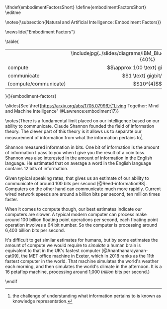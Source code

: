 \ifndef{embodimentFactorsShort}
\define{embodimentFactorsShort}
\editme

\notes{\subsection{Natural and Artificial Intelligence: Embodiment Factors}}

\newslide{"Embodiment Factors"}

\table{
<table>
 <tr>
  <td></td>
  <td align="center">\includejpg{../slides/diagrams/IBM_Blue_Gene_P_supercomputer}{40%}</td>
  <td align="center">\includejpg{../slides/diagrams/ClaudeShannon_MFO3807}{25%}{}</td>
 </tr>
 <tr>
  <td>compute</td>
  <td align="center">$$\approx 100 \text{ gigaflops}$$</td><td align="center">$$\approx 16 \text{ petaflops}$$</td>
 </tr>
 <tr>
  <td>communicate</td>
  <td align="center">$$1 \text{ gigbit/s}$$</td>
  <td align="center">$$100 \text{ bit/s}$$</td>
 </tr>
 <tr>
  <td>(compute/communicate)</td>
  <td align="center">$$10^{4}$$</td>
  <td align="center">$$10^{14}$$</td>
 </tr>
</table>}{}{embodiment-factors}

\slides{See \href{https://arxiv.org/abs/1705.07996}{"Living Together: Mind and Machine Intelligence" @Lawrence:embodiment17}}

\notes{There is a fundamental limit placed on our intelligence based on our ability to communicate. Claude Shannon founded the field of information theory. The clever part of this theory is it allows us to separate our measurement of information from what the information pertains to[^knowledge-representation].

[^knowledge-representation]: the challenge of understanding what information pertains to is known as knowledge representation. 

Shannon measured information in bits. One bit of information is the amount of information I pass to you when I give you the result of a coin toss. Shannon was also interested in the amount of information in the English language. He estimated that on average a word in the English language contains 12 bits of information. 

Given typical speaking rates, that gives us an estimate of our ability to communicate of around 100 bits per second [@Reed-information98]. Computers on the other hand can communicate much more rapidly. Current wired network speeds are around a billion bits per second, ten million times faster. 

When it comes to compute though, our best estimates indicate our computers are slower. A typical modern computer can process make around 100 billion floating point operations per second, each floating point operation involves a 64 bit number. So the computer is processing around 6,400 billion bits per second. 

It's difficult to get similar estimates for humans, but by some estimates the amount of compute we would require to *simulate* a human brain is equivalent to that in the UK's fastest computer [@Ananthanarayanan-cat09], the MET office machine in Exeter, which in 2018 ranks as the 11th fastest computer in the world. That machine simulates the world's weather each morning, and then simulates the world's climate in the afternoon. It is a 16 petaflop machine, processing around 1,000 *trillion* bits per second.}


\endif
